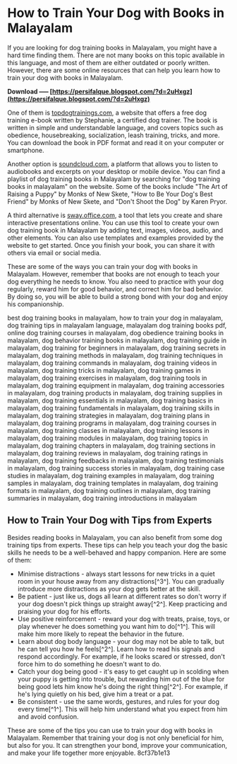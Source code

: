 # How to Train Your Dog with Books in Malayalam
 
If you are looking for dog training books in Malayalam, you might have a hard time finding them. There are not many books on this topic available in this language, and most of them are either outdated or poorly written. However, there are some online resources that can help you learn how to train your dog with books in Malayalam.
 
**Download ––– [https://persifalque.blogspot.com/?d=2uHxgz](https://persifalque.blogspot.com/?d=2uHxgz)**


 
One of them is [topdogtrainings.com](https://topdogtrainings.com/dog-training-books/dog-training-books-in-malayalam/), a website that offers a free dog training e-book written by Stephanie, a certified dog trainer. The book is written in simple and understandable language, and covers topics such as obedience, housebreaking, socialization, leash training, tricks, and more. You can download the book in PDF format and read it on your computer or smartphone.
 
Another option is [soundcloud.com](https://soundcloud.com/macgdroopferreels1987/dog-training-books-in-malayalam), a platform that allows you to listen to audiobooks and excerpts on your desktop or mobile device. You can find a playlist of dog training books in Malayalam by searching for "dog training books in malayalam" on the website. Some of the books include "The Art of Raising a Puppy" by Monks of New Skete, "How to Be Your Dog's Best Friend" by Monks of New Skete, and "Don't Shoot the Dog" by Karen Pryor.
 
A third alternative is [sway.office.com](https://sway.office.com/VYc1C100l5H5gHu6), a tool that lets you create and share interactive presentations online. You can use this tool to create your own dog training book in Malayalam by adding text, images, videos, audio, and other elements. You can also use templates and examples provided by the website to get started. Once you finish your book, you can share it with others via email or social media.
 
These are some of the ways you can train your dog with books in Malayalam. However, remember that books are not enough to teach your dog everything he needs to know. You also need to practice with your dog regularly, reward him for good behavior, and correct him for bad behavior. By doing so, you will be able to build a strong bond with your dog and enjoy his companionship.
 
best dog training books in malayalam,  how to train your dog in malayalam,  dog training tips in malayalam language,  malayalam dog training books pdf,  online dog training courses in malayalam,  dog obedience training books in malayalam,  dog behavior training books in malayalam,  dog training guide in malayalam,  dog training for beginners in malayalam,  dog training secrets in malayalam,  dog training methods in malayalam,  dog training techniques in malayalam,  dog training commands in malayalam,  dog training videos in malayalam,  dog training tricks in malayalam,  dog training games in malayalam,  dog training exercises in malayalam,  dog training tools in malayalam,  dog training equipment in malayalam,  dog training accessories in malayalam,  dog training products in malayalam,  dog training supplies in malayalam,  dog training essentials in malayalam,  dog training basics in malayalam,  dog training fundamentals in malayalam,  dog training skills in malayalam,  dog training strategies in malayalam,  dog training plans in malayalam,  dog training programs in malayalam,  dog training courses in malayalam,  dog training classes in malayalam,  dog training lessons in malayalam,  dog training modules in malayalam,  dog training topics in malayalam,  dog training chapters in malayalam,  dog training sections in malayalam,  dog training reviews in malayalam,  dog training ratings in malayalam,  dog training feedbacks in malayalam,  dog training testimonials in malayalam,  dog training success stories in malayalam,  dog training case studies in malayalam,  dog training examples in malayalam,  dog training samples in malayalam,  dog training templates in malayalam,  dog training formats in malayalam,  dog training outlines in malayalam,  dog training summaries in malayalam,  dog training introductions in malayalam
  
## How to Train Your Dog with Tips from Experts
 
Besides reading books in Malayalam, you can also benefit from some dog training tips from experts. These tips can help you teach your dog the basic skills he needs to be a well-behaved and happy companion. Here are some of them:
 
- Minimise distractions - always start lessons for new tricks in a quiet room in your house away from any distractions[^3^]. You can gradually introduce more distractions as your dog gets better at the skill.
- Be patient - just like us, dogs all learn at different rates so don't worry if your dog doesn't pick things up straight away[^2^]. Keep practicing and praising your dog for his efforts.
- Use positive reinforcement - reward your dog with treats, praise, toys, or play whenever he does something you want him to do[^1^]. This will make him more likely to repeat the behavior in the future.
- Learn about dog body language - your dog may not be able to talk, but he can tell you how he feels[^2^]. Learn how to read his signals and respond accordingly. For example, if he looks scared or stressed, don't force him to do something he doesn't want to do.
- Catch your dog being good - it's easy to get caught up in scolding when your puppy is getting into trouble, but rewarding him out of the blue for being good lets him know he's doing the right thing[^2^]. For example, if he's lying quietly on his bed, give him a treat or a pat.
- Be consistent - use the same words, gestures, and rules for your dog every time[^1^]. This will help him understand what you expect from him and avoid confusion.

These are some of the tips you can use to train your dog with books in Malayalam. Remember that training your dog is not only beneficial for him, but also for you. It can strengthen your bond, improve your communication, and make your life together more enjoyable.
 8cf37b1e13
 
